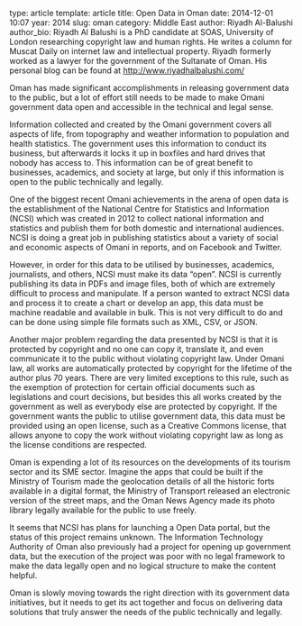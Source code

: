 type: article
template: article
title:  Open Data in Oman
date: 2014-12-01 10:07
year: 2014
slug: oman
category: Middle East
author: Riyadh Al-Balushi
author_bio: Riyadh Al Balushi is a PhD candidate at SOAS, University of London researching copyright law and human rights. He writes a column for Muscat Daily on internet law and intellectual property. Riyadh formerly worked as a lawyer for the government of the Sultanate of Oman. His personal blog can be found at http://www.riyadhalbalushi.com/

Oman has made significant accomplishments in releasing government data to the public, but a lot of effort still needs to be made to make Omani government data open and accessible in the technical and legal sense.

Information collected and created by the Omani government covers all aspects of life, from topography and weather information to population and health statistics. The government uses this information to conduct its business, but afterwards it locks it up in boxfiles and hard drives that nobody has access to. This information can be of great benefit to businesses, academics, and society at large, but only if this information is open to the public technically and legally.


One of the biggest recent Omani achievements in the arena of open data is the establishment of the National Centre for Statistics and Information (NCSI) which was created in 2012 to collect national information and statistics and publish them for both domestic and international audiences. NCSI is doing a great job in publishing statistics about a variety of social and economic aspects of Omani in reports, and on Facebook and Twitter.

However, in order for this data to be utilised by businesses, academics, journalists, and others, NCSI must make its data “open”. NCSI is currently publishing its data in PDFs and image files, both of which are extremely difficult to process and manipulate. If a person wanted to extract NCSI data and process it to create a chart or develop an app, this data must be machine readable and available in bulk. This is not very difficult to do and can be done using simple file formats such as XML, CSV, or JSON.

Another major problem regarding the data presented by NCSI is that it is protected by copyright and no one can copy it, translate it, and even communicate it to the public without violating copyright law. Under Omani law, all works are automatically protected by copyright for the lifetime of the author plus 70 years. There are very limited exceptions to this rule, such as the exemption of protection for certain official documents such as legislations and court decisions, but besides this all works created by the government as well as everybody else are protected by copyright. If the government wants the public to utilise government data, this data must be provided using an open license, such as a Creative Commons license, that allows anyone to copy the work without violating copyright law as long as the license conditions are respected.

Oman is expending a lot of its resources on the developments of its tourism sector and its SME sector. Imagine the apps that could be built if the Ministry of Tourism made the geolocation details of all the historic forts available in a digital format, the Ministry of Transport released an electronic version of the street maps, and the Oman News Agency made its photo library legally available for the public to use freely.

It seems that NCSI has plans for launching a Open Data portal, but the status of this project remains unknown.  The Information Technology Authority of Oman also previously had a project for opening up government data, but the execution of the project was poor with no legal framework to make the data legally open and no logical structure to make the content helpful.

Oman is slowly moving towards the right direction with its government data initiatives, but it needs to get its act together and focus on delivering data solutions that truly answer the needs of the public technically and legally.

